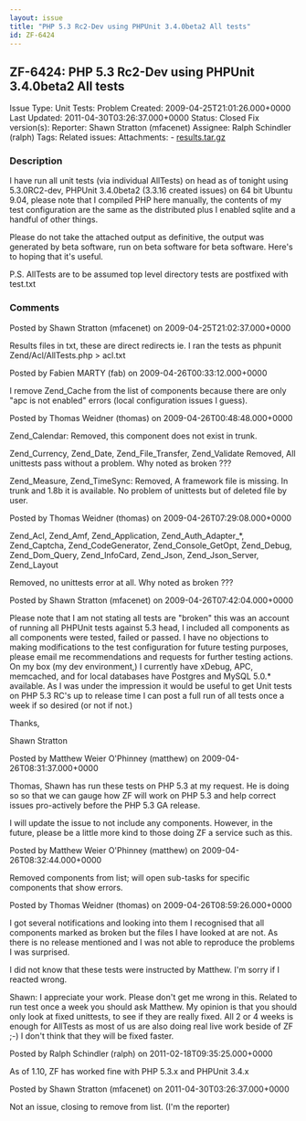 ```yaml
---
layout: issue
title: "PHP 5.3 Rc2-Dev using PHPUnit 3.4.0beta2 All tests"
id: ZF-6424
---
```


ZF-6424: PHP 5.3 Rc2-Dev using PHPUnit 3.4.0beta2 All tests
-----------------------------------------------------------

 Issue Type: Unit Tests: Problem Created: 2009-04-25T21:01:26.000+0000 Last Updated: 2011-04-30T03:26:37.000+0000 Status: Closed Fix version(s): 
 Reporter:  Shawn Stratton (mfacenet)  Assignee:  Ralph Schindler (ralph)  Tags: 
 Related issues: 
 Attachments: - [results.tar.gz](/issues/secure/attachment/11892/results.tar.gz)
 
### Description

I have run all unit tests (via individual AllTests) on head as of tonight using 5.3.0RC2-dev, PHPUnit 3.4.0beta2 (3.3.16 created issues) on 64 bit Ubuntu 9.04, please note that I compiled PHP here manually, the contents of my test configuration are the same as the distributed plus I enabled sqlite and a handful of other things.

Please do not take the attached output as definitive, the output was generated by beta software, run on beta software for beta software. Here's to hoping that it's useful.

P.S. AllTests are to be assumed top level directory tests are postfixed with test.txt

 

 

### Comments

Posted by Shawn Stratton (mfacenet) on 2009-04-25T21:02:37.000+0000

Results files in txt, these are direct redirects ie. I ran the tests as phpunit Zend/Acl/AllTests.php > acl.txt

 

 

Posted by Fabien MARTY (fab) on 2009-04-26T00:33:12.000+0000

I remove Zend\_Cache from the list of components because there are only "apc is not enabled" errors (local configuration issues I guess).

 

 

Posted by Thomas Weidner (thomas) on 2009-04-26T00:48:48.000+0000

Zend\_Calendar: Removed, this component does not exist in trunk.

Zend\_Currency, Zend\_Date, Zend\_File\_Transfer, Zend\_Validate Removed, All unittests pass without a problem. Why noted as broken ???

Zend\_Measure, Zend\_TimeSync: Removed, A framework file is missing. In trunk and 1.8b it is available. No problem of unittests but of deleted file by user.

 

 

Posted by Thomas Weidner (thomas) on 2009-04-26T07:29:08.000+0000

Zend\_Acl, Zend\_Amf, Zend\_Application, Zend\_Auth\_Adapter\_\*, Zend\_Captcha, Zend\_CodeGenerator, Zend\_Console\_GetOpt, Zend\_Debug, Zend\_Dom\_Query, Zend\_InfoCard, Zend\_Json, Zend\_Json\_Server, Zend\_Layout

Removed, no unittests error at all. Why noted as broken ???

 

 

Posted by Shawn Stratton (mfacenet) on 2009-04-26T07:42:04.000+0000

Please note that I am not stating all tests are "broken" this was an account of running all PHPUnit tests against 5.3 head, I included all components as all components were tested, failed or passed. I have no objections to making modifications to the test configuration for future testing purposes, please email me recommendations and requests for further testing actions. On my box (my dev environment,) I currently have xDebug, APC, memcached, and for local databases have Postgres and MySQL 5.0.\* available. As I was under the impression it would be useful to get Unit tests on PHP 5.3 RC's up to release time I can post a full run of all tests once a week if so desired (or not if not.)

Thanks,

Shawn Stratton

 

 

Posted by Matthew Weier O'Phinney (matthew) on 2009-04-26T08:31:37.000+0000

Thomas, Shawn has run these tests on PHP 5.3 at my request. He is doing so so that we can gauge how ZF will work on PHP 5.3 and help correct issues pro-actively before the PHP 5.3 GA release.

I will update the issue to not include any components. However, in the future, please be a little more kind to those doing ZF a service such as this.

 

 

Posted by Matthew Weier O'Phinney (matthew) on 2009-04-26T08:32:44.000+0000

Removed components from list; will open sub-tasks for specific components that show errors.

 

 

Posted by Thomas Weidner (thomas) on 2009-04-26T08:59:26.000+0000

I got several notifications and looking into them I recognised that all components marked as broken but the files I have looked at are not. As there is no release mentioned and I was not able to reproduce the problems I was surprised.

I did not know that these tests were instructed by Matthew. I'm sorry if I reacted wrong.

Shawn: I appreciate your work. Please don't get me wrong in this. Related to run test once a week you should ask Matthew. My opinion is that you should only look at fixed unittests, to see if they are really fixed. All 2 or 4 weeks is enough for AllTests as most of us are also doing real live work beside of ZF ;-) I don't think that they will be fixed faster.

 

 

Posted by Ralph Schindler (ralph) on 2011-02-18T09:35:25.000+0000

As of 1.10, ZF has worked fine with PHP 5.3.x and PHPUnit 3.4.x

 

 

Posted by Shawn Stratton (mfacenet) on 2011-04-30T03:26:37.000+0000

Not an issue, closing to remove from list. (I'm the reporter)

 

 